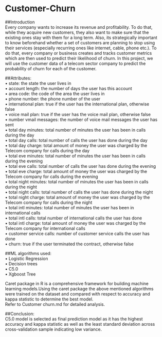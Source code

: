 # Customer-Churn

##Introduction      
Every company wants to increase its revenue and profitability. To do that, while they acquire new customers, they also want to make sure that the existing ones stay with them for a long term. Also, its strategically important to know beforehand whether a set of customers are planning to stop using their services (especially recurring ones like internet, cable, phone etc.). To do that, every company or business creates and tracks customer metrics which are then used to predict their likelihood of churn. In this project, we will use the customer data of a telecom sector company to predict the probability of churn for each of the customer.    

##Attributes:   
•	state: the state the user lives in   
•	account length: the number of days the user has this account   
•	area code: the code of the area the user lives in   
•	phone number: the phone number of the user    
•	international plan: true if the user has the international plan, otherwise false   
•	voice mail plan: true if the user has the voice mail plan, otherwise false   
•	number vmail messages: the number of voice mail messages the user has sent   
•	total day minutes: total number of minutes the user has been in calls during the day   
•	total day calls: total number of calls the user has done during the day    
•	total day charge: total amount of money the user was charged by the Telecom company for calls during the day    
•	total eve minutes: total number of minutes the user has been in calls during the evening    
•	total eve calls: total number of calls the user has done during the evening    
•	total eve charge: total amount of money the user was charged by the Telecom company for calls during the evening    
•	total night minutes: total number of minutes the user has been in calls during the night    
•	total night calls: total number of calls the user has done during the night     
•	total night charge: total amount of money the user was charged by the Telecom company for calls during the night    
•	total intl minutes: total number of minutes the user has been in international calls     
•	total intl calls: total number of international calls the user has done    
•	total intl charge: total amount of money the user was charged by the Telecom company for international calls     
•	customer service calls: number of customer service calls the user has done     
•	churn: true if the user terminated the contract, otherwise false    

##ML algorithms used:      
•	Logistic Regression      
•	Decision trees      
•	C5.0     
•	Xgboost Tree    

Caret package in R is a comprehensive framework for building machine learning models.Using the caret package the above mentioned algorithms were trained on the dataset and compared with respect to accuracy and kappa statistic to determine the best model.       
Refer to Customer churn.md for detailed analysis.     

##Conclusion:      
C5.0 model is selected as final prediction model as it has the highest accuracy and kappa statistic as well as the least standard deviation across cross-validation sample indicating low variance.      
